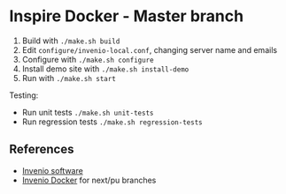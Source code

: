 Inspire Docker - Master branch
==============================

1. Build with `./make.sh build`
2. Edit `configure/invenio-local.conf`, changing server name and emails
3. Configure with `./make.sh configure`
4. Install demo site with `./make.sh install-demo`
5. Run with `./make.sh start`

Testing:
* Run unit tests `./make.sh unit-tests`
* Run regression tests `./make.sh regression-tests`


References
----------

- [Invenio software](https://github.com/inveniosoftware/invenio)
- [Invenio Docker](https://github.com/greut/invenio-docker) for next/pu branches
